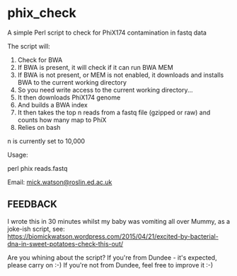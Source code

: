 # phix_check
A simple Perl script to check for PhiX174 contamination in fastq data

The script will:

1. Check for BWA
2. If BWA is present, it will check if it can run BWA MEM
3. If BWA is not present, or MEM is not enabled, it downloads and installs BWA to the current working directory
4. So you need write access to the current working directory...
5. It then downloads PhiX174 genome
6. And builds a BWA index
7. It then takes the top n reads from a fastq file (gzipped or raw) and counts how many map to PhiX
8. Relies on bash

n is currently set to 10,000

Usage:

perl phix reads.fastq

Email: mick.watson@roslin.ed.ac.uk

FEEDBACK
--------

I wrote this in 30 minutes whilst my baby was vomiting all over Mummy, as a joke-ish script, see: https://biomickwatson.wordpress.com/2015/04/21/excited-by-bacterial-dna-in-sweet-potatoes-check-this-out/

Are you whining about the script?  If you're from Dundee - it's expected, please carry on :-)  If you're not from Dundee, feel free to improve it :-)


